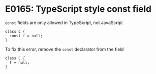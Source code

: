 # E0165: TypeScript style const field 

`const` fields are only allowed in TypeScript, not JavaScript

    class C {
      const f = null;
    } 

To fix this error, remove the `const` declarator from the field 

    class C {
      f = null;
    } 
